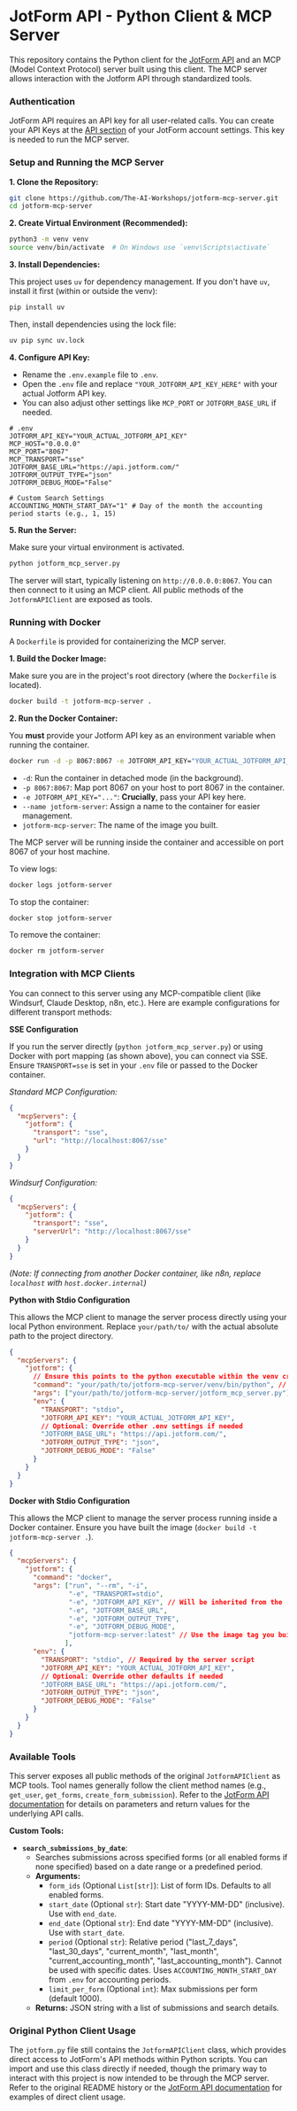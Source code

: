 # JotForm API - Python Client & MCP Server

This repository contains the Python client for the [JotForm API](https://api.jotform.com/docs/) and an MCP (Model Context Protocol) server built using this client. The MCP server allows interaction with the Jotform API through standardized tools.

### Authentication

JotForm API requires an API key for all user-related calls. You can create your API Keys at the [API section](https://www.jotform.com/myaccount/api) of your JotForm account settings. This key is needed to run the MCP server.

### Setup and Running the MCP Server

**1. Clone the Repository:**

```bash
git clone https://github.com/The-AI-Workshops/jotform-mcp-server.git
cd jotform-mcp-server
```

**2. Create Virtual Environment (Recommended):**

```bash
python3 -m venv venv
source venv/bin/activate  # On Windows use `venv\Scripts\activate`
```

**3. Install Dependencies:**

This project uses `uv` for dependency management. If you don't have `uv`, install it first (within or outside the venv):
```bash
pip install uv
```
Then, install dependencies using the lock file:
```bash
uv pip sync uv.lock
```

**4. Configure API Key:**

*   Rename the `.env.example` file to `.env`.
*   Open the `.env` file and replace `"YOUR_JOTFORM_API_KEY_HERE"` with your actual Jotform API key.
*   You can also adjust other settings like `MCP_PORT` or `JOTFORM_BASE_URL` if needed.

```dotenv
# .env
JOTFORM_API_KEY="YOUR_ACTUAL_JOTFORM_API_KEY"
MCP_HOST="0.0.0.0"
MCP_PORT="8067"
MCP_TRANSPORT="sse"
JOTFORM_BASE_URL="https://api.jotform.com/"
JOTFORM_OUTPUT_TYPE="json"
JOTFORM_DEBUG_MODE="False"

# Custom Search Settings
ACCOUNTING_MONTH_START_DAY="1" # Day of the month the accounting period starts (e.g., 1, 15)
```

**5. Run the Server:**

Make sure your virtual environment is activated.

```bash
python jotform_mcp_server.py
```

The server will start, typically listening on `http://0.0.0.0:8067`. You can then connect to it using an MCP client. All public methods of the `JotformAPIClient` are exposed as tools.

### Running with Docker

A `Dockerfile` is provided for containerizing the MCP server.

**1. Build the Docker Image:**

Make sure you are in the project's root directory (where the `Dockerfile` is located).

```bash
docker build -t jotform-mcp-server .
```

**2. Run the Docker Container:**

You **must** provide your Jotform API key as an environment variable when running the container.

```bash
docker run -d -p 8067:8067 -e JOTFORM_API_KEY="YOUR_ACTUAL_JOTFORM_API_KEY" --name jotform-server jotform-mcp-server
```

*   `-d`: Run the container in detached mode (in the background).
*   `-p 8067:8067`: Map port 8067 on your host to port 8067 in the container.
*   `-e JOTFORM_API_KEY="..."`: **Crucially**, pass your API key here.
*   `--name jotform-server`: Assign a name to the container for easier management.
*   `jotform-mcp-server`: The name of the image you built.

The MCP server will be running inside the container and accessible on port 8067 of your host machine.

To view logs:
```bash
docker logs jotform-server
```

To stop the container:
```bash
docker stop jotform-server
```

To remove the container:
```bash
docker rm jotform-server
```

### Integration with MCP Clients

You can connect to this server using any MCP-compatible client (like Windsurf, Claude Desktop, n8n, etc.). Here are example configurations for different transport methods:

**SSE Configuration**

If you run the server directly (`python jotform_mcp_server.py`) or using Docker with port mapping (as shown above), you can connect via SSE. Ensure `TRANSPORT=sse` is set in your `.env` file or passed to the Docker container.

*Standard MCP Configuration:*
```json
{
  "mcpServers": {
    "jotform": {
      "transport": "sse",
      "url": "http://localhost:8067/sse"
    }
  }
}
```

*Windsurf Configuration:*
```json
{
  "mcpServers": {
    "jotform": {
      "transport": "sse",
      "serverUrl": "http://localhost:8067/sse"
    }
  }
}
```
*(Note: If connecting from another Docker container, like n8n, replace `localhost` with `host.docker.internal`)*

**Python with Stdio Configuration**

This allows the MCP client to manage the server process directly using your local Python environment. Replace `your/path/to/` with the actual absolute path to the project directory.

```json
{
  "mcpServers": {
    "jotform": {
      // Ensure this points to the python executable within the venv created by uv/pip
      "command": "your/path/to/jotform-mcp-server/venv/bin/python", // Use venv\Scripts\python.exe on Windows
      "args": ["your/path/to/jotform-mcp-server/jotform_mcp_server.py"],
      "env": {
        "TRANSPORT": "stdio",
        "JOTFORM_API_KEY": "YOUR_ACTUAL_JOTFORM_API_KEY",
        // Optional: Override other .env settings if needed
        "JOTFORM_BASE_URL": "https://api.jotform.com/",
        "JOTFORM_OUTPUT_TYPE": "json",
        "JOTFORM_DEBUG_MODE": "False"
      }
    }
  }
}
```

**Docker with Stdio Configuration**

This allows the MCP client to manage the server process running inside a Docker container. Ensure you have built the image (`docker build -t jotform-mcp-server .`).

```json
{
  "mcpServers": {
    "jotform": {
      "command": "docker",
      "args": ["run", "--rm", "-i",
               "-e", "TRANSPORT=stdio",
               "-e", "JOTFORM_API_KEY", // Will be inherited from the 'env' section below
               "-e", "JOTFORM_BASE_URL",
               "-e", "JOTFORM_OUTPUT_TYPE",
               "-e", "JOTFORM_DEBUG_MODE",
               "jotform-mcp-server:latest" // Use the image tag you built
              ],
      "env": {
        "TRANSPORT": "stdio", // Required by the server script
        "JOTFORM_API_KEY": "YOUR_ACTUAL_JOTFORM_API_KEY",
        // Optional: Override other defaults if needed
        "JOTFORM_BASE_URL": "https://api.jotform.com/",
        "JOTFORM_OUTPUT_TYPE": "json",
        "JOTFORM_DEBUG_MODE": "False"
      }
    }
  }
}
```

### Available Tools

This server exposes all public methods of the original `JotformAPIClient` as MCP tools. Tool names generally follow the client method names (e.g., `get_user`, `get_forms`, `create_form_submission`). Refer to the [JotForm API documentation](https://api.jotform.com/docs/) for details on parameters and return values for the underlying API calls.

**Custom Tools:**

*   **`search_submissions_by_date`**:
    *   Searches submissions across specified forms (or all enabled forms if none specified) based on a date range or a predefined period.
    *   **Arguments:**
        *   `form_ids` (Optional `List[str]`): List of form IDs. Defaults to all enabled forms.
        *   `start_date` (Optional `str`): Start date "YYYY-MM-DD" (inclusive). Use with `end_date`.
        *   `end_date` (Optional `str`): End date "YYYY-MM-DD" (inclusive). Use with `start_date`.
        *   `period` (Optional `str`): Relative period ("last_7_days", "last_30_days", "current_month", "last_month", "current_accounting_month", "last_accounting_month"). Cannot be used with specific dates. Uses `ACCOUNTING_MONTH_START_DAY` from `.env` for accounting periods.
        *   `limit_per_form` (Optional `int`): Max submissions per form (default 1000).
    *   **Returns:** JSON string with a list of submissions and search details.

### Original Python Client Usage

The `jotform.py` file still contains the `JotformAPIClient` class, which provides direct access to JotForm's API methods within Python scripts. You can import and use this class directly if needed, though the primary way to interact with this project is now intended to be through the MCP server. Refer to the original README history or the [JotForm API documentation](https://api.jotform.com/docs/) for examples of direct client usage.
